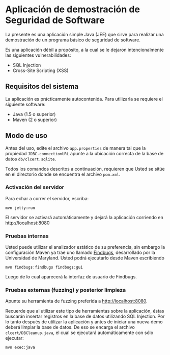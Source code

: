 # Aplicación de demostración de Seguridad de Software #

La presente es una aplicación simple Java (JEE) que sirve para
realizar una demostración de un programa básico de seguridad de software.

Es una aplicación débil a propósito, a la cual se le dejaron intencionalmente
las siguientes vulnerabilidades:

* SQL Injection
* Cross-Site Scripting (XSS)

## Requisitos del sistema ##

La aplicación es prácticamente autocontenida. Para utilizarla se requiere
el siguiente software:

* Java (1.5 o superior)
* Maven (2 o superior)

## Modo de uso ##

Antes del uso, edite el archivo `app.properties` de manera tal que la
propiedad `JDBC.connectionURL` apunte a la ubicación correcta de la base
de datos `db/clcert.sqlite`.

Todos los comandos descritos a continuación, requieren que Usted se sitúe
en el directorio donde se encuentra el archivo `pom.xml`.

### Activación del servidor ###

Para echar a correr el servidor, escriba:

    mvn jetty:run

El servidor se activará automáticamente y dejará la aplicación corriendo en
<http://localhost:8080>

### Pruebas internas ###

Usted puede utilizar el analizador estático de su preferencia, sin embargo
la configuración Maven ya trae uno llamado
[Findbugs](http://http://findbugs.sourceforge.net/), desarrollado por la
Universidad de Maryland. Usted podrá ejecutarlo desde Maven escribiendo

    mvn findbugs:findbugs findbugs:gui

Luego de lo cual aparecerá la interfaz de usuario de Findbugs.

### Pruebas externas (fuzzing) y posterior limpieza ###

Apunte su herramienta de fuzzing preferida a <http://localhost:8080>.

Recuerde que al utilizar este tipo de herramientas sobre la aplicación,
éstas buscarán insertar registros en la base de datos utilizando SQL
Injection. Por lo tanto después de utilizar la aplicación y antes de
iniciar una nueva demo deberá limpiar la base de datos. De eso se encarga
el archivo `clcert/DBCleanup.java`, el cual se ejecutará automáticamente
con sólo ejecutar:

    mvn exec:java
